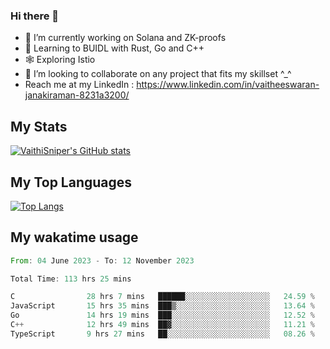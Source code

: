 ### Hi there 👋

- 🔭 I’m currently working on Solana and ZK-proofs
- 📖 Learning to BUIDL with Rust, Go and C++
- 🕸️ Exploring Istio
- 👯 I’m looking to collaborate on any project that fits my skillset ^_^
- Reach me at my LinkedIn : https://www.linkedin.com/in/vaitheeswaran-janakiraman-8231a3200/

## My Stats
[![VaithiSniper's GitHub stats](https://github-readme-stats.vercel.app/api?username=VaithiSniper&hide=stars&theme=radical)](https://github.com/anuraghazra/github-readme-stats)

## My Top Languages

[![Top Langs](https://github-readme-stats.vercel.app/api/top-langs/?username=VaithiSniper&layout=compact)](https://github.com/anuraghazra/github-readme-stats)

## My wakatime usage

<!--START_SECTION:waka-->

```rust
From: 04 June 2023 - To: 12 November 2023

Total Time: 113 hrs 25 mins

C                28 hrs 7 mins   ██████░░░░░░░░░░░░░░░░░░░   24.59 %
JavaScript       15 hrs 35 mins  ███▒░░░░░░░░░░░░░░░░░░░░░   13.64 %
Go               14 hrs 19 mins  ███░░░░░░░░░░░░░░░░░░░░░░   12.52 %
C++              12 hrs 49 mins  ██▓░░░░░░░░░░░░░░░░░░░░░░   11.21 %
TypeScript       9 hrs 27 mins   ██░░░░░░░░░░░░░░░░░░░░░░░   08.26 %
```

<!--END_SECTION:waka-->
